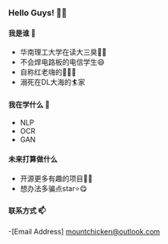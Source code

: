 ### Hello Guys! 👋😀

#### 我是谁 🔭
- 华南理工大学在读大三臭👶👶
- 不会焊电路板的电信学生😄
- 自称红老嗨的🚬🐘🐲
- 溺死在DL大海的🏄‍家

#### 我在学什么 🌱
- NLP
- OCR
- GAN

#### 未来打算做什么
- 开源更多有趣的项目👴🏽
- 想办法多骗点star⭐😋

#### 联系方式 📫
-[Email Address] mountchicken@outlook.com

